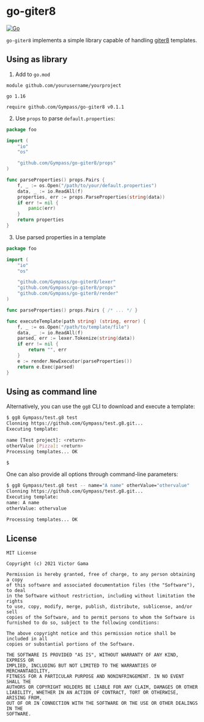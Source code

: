 # go-giter8
[![Go](https://github.com/Gympass/go-giter8/actions/workflows/go.yml/badge.svg)](https://github.com/Gympass/go-giter8/actions/workflows/go.yml)

`go-giter8` implements a simple library capable of handling [giter8](https://github.com/foundweekends/giter8) templates.

## Using as library

1. Add to `go.mod`
```
module github.com/yourusername/yourproject

go 1.16

require github.com/Gympass/go-giter8 v0.1.1
```

2. Use `props` to parse `default.properties`:

```go
package foo

import (
	"io"
	"os"

	"github.com/Gympass/go-giter8/props"
)

func parseProperties() props.Pairs {
	f, _ := os.Open("/path/to/your/default.properties")
	data, _ := io.ReadAll(f)
	properties, err := props.ParseProperties(string(data))
	if err != nil {
		panic(err)
    }
    return properties
}
```

3. Use parsed properties in a template

```go
package foo

import (
	"io"
	"os"

	"github.com/Gympass/go-giter8/lexer"
	"github.com/Gympass/go-giter8/props"
	"github.com/Gympass/go-giter8/render"
)

func parseProperties() props.Pairs { /* ... */ }

func executeTemplate(path string) (string, error) {
	f, _ := os.Open("/path/to/template/file")
	data, _ := io.ReadAll(f)
	parsed, err := lexer.Tokenize(string(data))
	if err != nil {
		return "", err
	}
	e := render.NewExecutor(parseProperties())
	return e.Exec(parsed)
}
```

## Using as command line
Alternatively, you can use the `gg8` CLI to download and execute a template:

```bash
$ gg8 Gympass/test.g8 test
Clonning https://github.com/Gympass/test.g8.git...
Executing template:

name [Test project]: <return>
otherValue [Pizza]: <return>
Processing templates... OK

$   
```

One can also provide all options through command-line parameters:

```bash
$ gg8 Gympass/test.g8 test -- name="A name" otherValue="othervalue"
Clonning https://github.com/Gympass/test.g8.git...
Executing template:
name: A name 
otherValue: othervalue

Processing templates... OK
```

## License

```
MIT License

Copyright (c) 2021 Victor Gama

Permission is hereby granted, free of charge, to any person obtaining a copy
of this software and associated documentation files (the "Software"), to deal
in the Software without restriction, including without limitation the rights
to use, copy, modify, merge, publish, distribute, sublicense, and/or sell
copies of the Software, and to permit persons to whom the Software is
furnished to do so, subject to the following conditions:

The above copyright notice and this permission notice shall be included in all
copies or substantial portions of the Software.

THE SOFTWARE IS PROVIDED "AS IS", WITHOUT WARRANTY OF ANY KIND, EXPRESS OR
IMPLIED, INCLUDING BUT NOT LIMITED TO THE WARRANTIES OF MERCHANTABILITY,
FITNESS FOR A PARTICULAR PURPOSE AND NONINFRINGEMENT. IN NO EVENT SHALL THE
AUTHORS OR COPYRIGHT HOLDERS BE LIABLE FOR ANY CLAIM, DAMAGES OR OTHER
LIABILITY, WHETHER IN AN ACTION OF CONTRACT, TORT OR OTHERWISE, ARISING FROM,
OUT OF OR IN CONNECTION WITH THE SOFTWARE OR THE USE OR OTHER DEALINGS IN THE
SOFTWARE.
```
